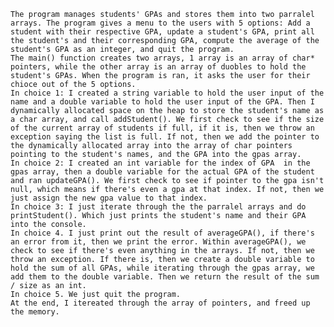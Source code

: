     The program manages students' GPAs and stores them into two parralel arrays. The program gives a menu to the users with 5 options: Add a student with their respective GPA, update a student's GPA, print all the student's and their corresponding GPA, compute the average of the student's GPA as an integer, and quit the program. 
    The main() function creates two arrays, 1 array is an array of char* pointers, while the other array is an array of duobles to hold the student's GPAs. When the program is ran, it asks the user for their chioce out of the 5 options. 
    In choice 1: I created a string variable to hold the user input of the name and a double variable to hold the user input of the GPA. Then I dynamically allocated space on the heap to store the student's name as a char array, and call addStudent(). We first check to see if the size of the current array of students if full, if it is, then we throw an exception saying the list is full. If not, then we add the pointer to the dynamically allocated array into the array of char pointers pointing to the student's names, and the GPA into the gpas array. 
    In choice 2: I created an int variable for the index of GPA  in the gpas array, then a double variable for the actual GPA of the student and ran updateGPA(). We first check to see if pointer to the gpa isn't null, which means if there's even a gpa at that index. If not, then we just assign the new gpa value to that index. 
    In choice 3: I just iterate through the the parralel arrays and do printStudent(). Which just prints the student's name and their GPA into the console. 
    In choice 4. I just print out the result of averageGPA(), if there's an error from it, then we print the error. Within averageGPA(), we check to see if there's even anything in the arrays. If not, then we throw an exception. If there is, then we create a double variable to hold the sum of all GPAs, while iterating through the gpas array, we add them to the double variable. Then we return the result of the sum / size as an int. 
    In choice 5. We just quit the program.
    At the end, I itereated through the array of pointers, and freed up the memory. 
